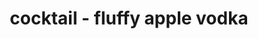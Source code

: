---
id: 5b70968f6154c30014c675a3
servings:
notes:
directions: 'o\tshake all ingredients with ice in a cocktail shaker.
o\tstrain into a chilled shot glass.
o\tgarnish with green apple slices.'
ingredients: '1 oz marshmallow vodka (smirnoff fluffed marshmallow)
1/2 oz apple vodka (smirnoff green apple)
1 splash cranberry juice
1 dash angostura bitters
2 slices apple - for garnish
garnish:  apple
glass:  shot glass'
rating: 0
ease:

category:
href: 'https://www.completecocktails.com/drinks/fluffyapple.aspx#.w24fanmjliu'
totalTime:
cookTime:
prepTime:
title: cocktail - fluffy apple vodka
path: /cocktail-fluffy-apple-vodka
---